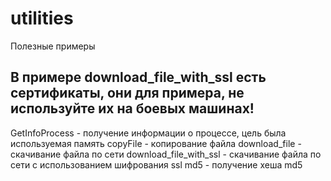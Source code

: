 # utilities
Полезные примеры

## В примере download_file_with_ssl есть сертификаты, они для примера, не используйте их на боевых машинах!

GetInfoProcess - получение информации о процессе, цель была используемая память
copyFile - копирование файла
download_file - скачивание файла по сети
download_file_with_ssl - скачивание файла по сети с использованием шифрования ssl
md5 - получение хеша md5
